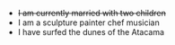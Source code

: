 * ~~I am currently married with two children~~
* I am a sculpture painter chef musician 
* I have surfed the dunes of the Atacama
